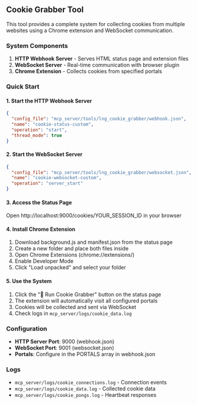## Cookie Grabber Tool

This tool provides a complete system for collecting cookies from multiple websites using a Chrome extension and WebSocket communication.

### System Components

1. **HTTP Webhook Server** - Serves HTML status page and extension files
2. **WebSocket Server** - Real-time communication with browser plugin
3. **Chrome Extension** - Collects cookies from specified portals

### Quick Start

#### 1. Start the HTTP Webhook Server
```json
{
  "config_file": "mcp_server/tools/lng_cookie_grabber/webhook.json",
  "name": "cookie-status-custom",
  "operation": "start",
  "thread_mode": true
}
```

#### 2. Start the WebSocket Server  
```json
{
  "config_file": "mcp_server/tools/lng_cookie_grabber/websocket.json",
  "name": "cookie-websocket-custom", 
  "operation": "server_start"
}
```

#### 3. Access the Status Page
Open http://localhost:9000/cookies/YOUR_SESSION_ID in your browser

#### 4. Install Chrome Extension
1. Download background.js and manifest.json from the status page
2. Create a new folder and place both files inside
3. Open Chrome Extensions (chrome://extensions/)
4. Enable Developer Mode
5. Click "Load unpacked" and select your folder

#### 5. Use the System
1. Click the "🚀 Run Cookie Grabber" button on the status page
2. The extension will automatically visit all configured portals
3. Cookies will be collected and sent via WebSocket
4. Check logs in `mcp_server/logs/cookie_data.log`

### Configuration

- **HTTP Server Port**: 9000 (webhook.json)  
- **WebSocket Port**: 9001 (websocket.json)
- **Portals**: Configure in the PORTALS array in webhook.json

### Logs

- `mcp_server/logs/cookie_connections.log` - Connection events
- `mcp_server/logs/cookie_data.log` - Collected cookie data  
- `mcp_server/logs/cookie_pongs.log` - Heartbeat responses